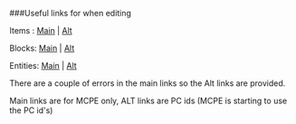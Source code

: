 ###Useful links for when editing

Items : [Main](http://minecraft.gamepedia.com/Pocket_Edition_data_values#Item_IDs) | [Alt](http://minecraft.gamepedia.com/Data_values#Item_IDs)

Blocks: [Main](http://minecraft.gamepedia.com/Pocket_Edition_data_values#Block_IDs) | [Alt](http://minecraft.gamepedia.com/Data_values#Block_IDs)

Entities: [Main](http://minecraft.gamepedia.com/Pocket_Edition_data_values#Entity_IDs) | [Alt](http://minecraft.gamepedia.com/Data_values#Entity_IDs)

There are a couple of errors in the main links so the Alt links are provided.

Main links are for MCPE only, ALT links are PC ids (MCPE is starting to use the PC id's)

